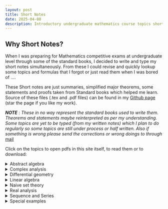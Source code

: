 ```yaml
---
layout: post
title: Short Notes
date: 2025-04-08
description: Introductory undergraduate mathematics course topics short notes summarized or complied from well known books for the topics.
---
```

## Why Short Notes?
When I was preparing for Mathematics competitive exams at undergraduate level through some of the standard books, I decided to write and type my short notes simultaneously. From these I could revise and quickly lookup some topics and formulas that I forgot or just read them when I was bored of ....

These Short notes are just summaries, simplified major theorems, some statements and proofs taken from Standard books which helped me learn. Source of these files (.tex and .pdf files) can be found in my [Github page](https://github.com/Yn37git/Short_Notes) (star the page if you like my work).

***NOTE*** : *These in no way represent the standard books used to write them. Theorems and statements maybe reinterpreted as per my understanding. Some topics are yet to be typed (from my written notes) which I plan to do regularly so some topics are still under process or half written. Also if something is wrong please send the corrections or wrong doings to through* [mail](mailto:yashasn37@gmail.com) 

Click on the topics to open pdfs in this site itself, to read them or to download:

<details>
<summary>Abstract algebra</summary>

<details>
<summary>Group theory</summary>

<iframe src="https://yn37git.github.io/assets/Short_Notes/Abstract_algebra/Group Theory/Group_theory_shortnotes.pdf" style="width:718px; height:700px;" frameborder="0"></iframe>
</details>

<details>
<summary>Ring theory</summary>

<iframe src="https://yn37git.github.io/assets/Short_Notes/Abstract_algebra/Ring Theory/Ring_theory_shortnotes.pdf" style="width:718px; height:700px;" frameborder="0"></iframe>
</details>

<details>
<summary>Field and Galios theory</summary>

<iframe src="https://yn37git.github.io/assets/Short_Notes/Abstract_algebra/Field & galios Theory/Field_Galios_Theory_shortnotes.pdf" style="width:718px; height:700px;" frameborder="0"></iframe>
</details>
</details>

<details>
<summary> Complex analysis</summary>

<iframe src="https://yn37git.github.io/assets/Short_Notes/Complex Analysis/Complex_Analysis_short_notes.pdf" style="width:718px; height:700px;" frameborder="0"></iframe>
</details>

<details>
<summary> Differential geometry</summary>

<iframe src="https://yn37git.github.io/assets/Short_Notes/Diffrential_geometry/Diffrential _geometry_shortnotes.pdf" style="width:718px; height:700px;" frameborder="0"></iframe>
</details>

<details>
<summary> Linear algebra</summary>

<details>
<summary> linear alg</summary>

<iframe src="https://yn37git.github.io/assets/Short_Notes/Linear_Algebra/linear_algebra/Linear_algebra_shortnotes.pdf" style="width:718px; height:700px;" frameborder="0"></iframe>
</details>

<details>
<summary> Matrix properties </summary>

<iframe src="https://yn37git.github.io/assets/Short_Notes/Linear_Algebra/matrix_properties/matrix_properties_shortnotes.pdf" style="width:718px; height:700px;" frameborder="0"></iframe>
</details>

<details>
<summary> Numerical Linear algebra </summary>

<iframe src="https://yn37git.github.io/assets/Short_Notes/Numerical_analysis/Numerical_linear_algebra.pdf" style="width:718px; height:700px;" frameborder="0"></iframe>
</details>
</details>

<details>
<summary> Naive set theory</summary>

<iframe src="https://yn37git.github.io/assets/Short_Notes/Naive_set_theory/Naive_set_Theory_shortnotes.pdf" style="width:718px; height:700px;" frameborder="0"></iframe>
</details>

<details>
<summary> Real analysis</summary>

<iframe src="https://yn37git.github.io/assets/Short_Notes/Real_analysis/Real_analysis_shortnotes.pdf" style="width:718px; height:700px;" frameborder="0"></iframe>
</details>

<details>
<summary> Sequence and Series</summary>

<iframe src="https://yn37git.github.io/assets/Short_Notes/Sequence_Series/Sequenece_Series_shortnotes.pdf" style="width:718px; height:700px;" frameborder="0"></iframe>
</details>

<details>
<summary> Special examples</summary>

<iframe src="https://yn37git.github.io/assets/Short_Notes/Special_examples/Special_examples.pdf" style="width:718px; height:700px;" frameborder="0"></iframe>
</details>
